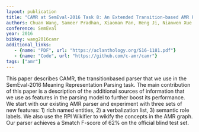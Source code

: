 ```yaml
---
layout: publication
title: "CAMR at SemEval-2016 Task 8: An Extended Transition-based AMR Parser"
authors: Chuan Wang, Sameer Pradhan, Xiaoman Pan, Heng Ji, Nianwen Xue
conference: SemEval
year: 2016
bibkey: wang2016camr
additional_links:
   - {name: "PDF", url: "https://aclanthology.org/S16-1181.pdf"}
   - {name: "Code", url: "https://github.com/c-amr/camr"}
tags: ["amr"]
---
```

This paper describes CAMR, the transitionbased parser that we use in the SemEval-2016 Meaning Representation Parsing task. The main contribution of this paper is a description of the additional sources of information that we use as features in the parsing model to further boost its performance. We start with our existing AMR parser and experiment with three sets of new features: 1) rich named entities, 2) a verbalization list, 3) semantic role labels. We also use the RPI Wikifier to wikify the concepts in the AMR graph. Our parser achieves a Smatch F-score of 62% on the official blind test set.
